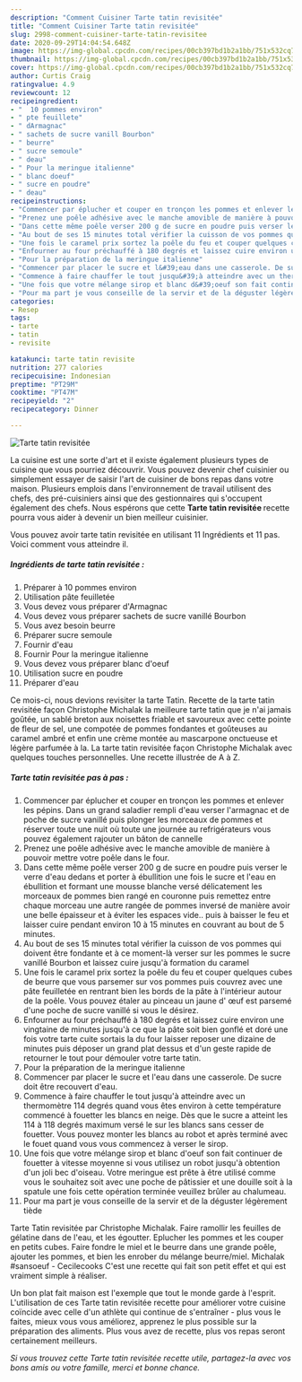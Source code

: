 ```yaml
---
description: "Comment Cuisiner Tarte tatin revisitée"
title: "Comment Cuisiner Tarte tatin revisitée"
slug: 2998-comment-cuisiner-tarte-tatin-revisitee
date: 2020-09-29T14:04:54.648Z
image: https://img-global.cpcdn.com/recipes/00cb397bd1b2a1bb/751x532cq70/tarte-tatin-revisitee-photo-principale-de-la-recette.jpg
thumbnail: https://img-global.cpcdn.com/recipes/00cb397bd1b2a1bb/751x532cq70/tarte-tatin-revisitee-photo-principale-de-la-recette.jpg
cover: https://img-global.cpcdn.com/recipes/00cb397bd1b2a1bb/751x532cq70/tarte-tatin-revisitee-photo-principale-de-la-recette.jpg
author: Curtis Craig
ratingvalue: 4.9
reviewcount: 12
recipeingredient:
- "  10 pommes environ"
- " pte feuillete"
- " dArmagnac"
- " sachets de sucre vanill Bourbon"
- " beurre"
- " sucre semoule"
- " deau"
- " Pour la meringue italienne"
- " blanc doeuf"
- " sucre en poudre"
- " deau"
recipeinstructions:
- "Commencer par éplucher et couper en tronçon les pommes et enlever les pépins. Dans un grand saladier rempli d&#39;eau verser l&#39;armagnac et de poche de sucre vanillé puis plonger les morceaux de pommes et réserver toute une nuit où toute une journée au refrigérateurs vous pouvez également rajouter un bâton de cannelle"
- "Prenez une poêle adhésive avec le manche amovible de manière à pouvoir mettre votre poêle dans le four."
- "Dans cette même poêle verser 200 g de sucre en poudre puis verser le verre d&#39;eau dedans et porter à ébullition une fois le sucre et l&#39;eau en ébullition et formant une mousse blanche versé délicatement les morceaux de pommes bien rangé en couronne puis remettez entre chaque morceau une autre rangée de pommes inversé de manière avoir une belle épaisseur et à éviter les espaces vide.. puis à baisser le feu et laisser cuire pendant environ 10 à 15 minutes en couvrant au bout de 5 minutes."
- "Au bout de ses 15 minutes total vérifier la cuisson de vos pommes qui doivent être fondante et à ce moment-là verser sur les pommes le sucre vanillé Bourbon et laissez cuire jusqu&#39;à formation du caramel"
- "Une fois le caramel prix sortez la poêle du feu et couper quelques cubes de beurre que vous parsemer sur vos pommes puis couvrez avec une pâte feuilletée en rentrant bien les bords de la pâte à l&#39;intérieur autour de la poêle. Vous pouvez étaler au pinceau un jaune d&#39; œuf est parsemé d&#39;une poche de sucre vanillé si vous le désirez."
- "Enfourner au four préchauffé à 180 degrés et laissez cuire environ une vingtaine de minutes jusqu&#39;à ce que la pâte soit bien gonflé et doré une fois votre tarte cuite sortais la du four laisser reposer une dizaine de minutes puis déposer un grand plat dessus et d&#39;un geste rapide de retourner le tout pour démouler votre tarte tatin."
- "Pour la préparation de la meringue italienne"
- "Commencer par placer le sucre et l&#39;eau dans une casserole. De sucre doit être recouvert d&#39;eau."
- "Commence à faire chauffer le tout jusqu&#39;à atteindre avec un thermomètre 114 degrés quand vous êtes environ à cette température commencé à fouetter les blancs en neige. Dès que le sucre a atteint les 114 à 118 degrés maximum versé le sur les blancs sans cesser de fouetter. Vous pouvez monter les blancs au robot et après terminé avec le fouet quand vous vous commencez à verser le sirop."
- "Une fois que votre mélange sirop et blanc d&#39;oeuf son fait continuer de fouetter à vitesse moyenne si vous utilisez un robot jusqu&#39;à obtention d&#39;un joli bec d&#39;oiseau. Votre meringue est prête à être utilisé comme vous le souhaitez soit avec une poche de pâtissier et une douille soit à la spatule une fois cette opération terminée veuillez brûler au chalumeau."
- "Pour ma part je vous conseille de la servir et de la déguster légèrement tiède"
categories:
- Resep
tags:
- tarte
- tatin
- revisite

katakunci: tarte tatin revisite 
nutrition: 277 calories
recipecuisine: Indonesian
preptime: "PT29M"
cooktime: "PT47M"
recipeyield: "2"
recipecategory: Dinner

---
```



![Tarte tatin revisitée](https://img-global.cpcdn.com/recipes/00cb397bd1b2a1bb/751x532cq70/tarte-tatin-revisitee-photo-principale-de-la-recette.jpg)

La cuisine est une sorte d'art et il existe également plusieurs types de cuisine que vous pourriez découvrir. Vous pouvez devenir chef cuisinier ou simplement essayer de saisir l'art de cuisiner de bons repas dans votre maison. Plusieurs emplois dans l'environnement de travail utilisent des chefs, des pré-cuisiniers ainsi que des gestionnaires qui s'occupent également des chefs. Nous espérons que cette <strong> Tarte tatin revisitée </strong> recette pourra vous aider à devenir un bien meilleur cuisinier.

<!--inarticleads1-->

Vous pouvez avoir tarte tatin revisitée en utilisant 11 Ingrédients et 11 pas. Voici comment vous atteindre il.

##### Ingrédients de tarte tatin revisitée :

1. Préparer  à 10 pommes environ
1. Utilisation  pâte feuilletée
1. Vous devez vous préparer  d&#39;Armagnac
1. Vous devez vous préparer  sachets de sucre vanillé Bourbon
1. Vous avez besoin  beurre
1. Préparer  sucre semoule
1. Fournir  d&#39;eau
1. Fournir  Pour la meringue italienne
1. Vous devez vous préparer  blanc d&#39;oeuf
1. Utilisation  sucre en poudre
1. Préparer  d&#39;eau


Ce mois-ci, nous devions revisiter la tarte Tatin. Recette de la tarte tatin revisitée façon Christophe Michalak la meilleure tarte tatin que je n&#39;ai jamais goûtée, un sablé breton aux noisettes friable et savoureux avec cette pointe de fleur de sel, une compotée de pommes fondantes et goûteuses au caramel ambré et enfin une crème montée au mascarpone onctueuse et légère parfumée à la. La tarte tatin revisitée façon Christophe Michalak avec quelques touches personnelles. Une recette illustrée de A à Z. 

<!--inarticleads2-->

##### Tarte tatin revisitée pas à pas :

1. Commencer par éplucher et couper en tronçon les pommes et enlever les pépins. Dans un grand saladier rempli d&#39;eau verser l&#39;armagnac et de poche de sucre vanillé puis plonger les morceaux de pommes et réserver toute une nuit où toute une journée au refrigérateurs vous pouvez également rajouter un bâton de cannelle
1. Prenez une poêle adhésive avec le manche amovible de manière à pouvoir mettre votre poêle dans le four.
1. Dans cette même poêle verser 200 g de sucre en poudre puis verser le verre d&#39;eau dedans et porter à ébullition une fois le sucre et l&#39;eau en ébullition et formant une mousse blanche versé délicatement les morceaux de pommes bien rangé en couronne puis remettez entre chaque morceau une autre rangée de pommes inversé de manière avoir une belle épaisseur et à éviter les espaces vide.. puis à baisser le feu et laisser cuire pendant environ 10 à 15 minutes en couvrant au bout de 5 minutes.
1. Au bout de ses 15 minutes total vérifier la cuisson de vos pommes qui doivent être fondante et à ce moment-là verser sur les pommes le sucre vanillé Bourbon et laissez cuire jusqu&#39;à formation du caramel
1. Une fois le caramel prix sortez la poêle du feu et couper quelques cubes de beurre que vous parsemer sur vos pommes puis couvrez avec une pâte feuilletée en rentrant bien les bords de la pâte à l&#39;intérieur autour de la poêle. Vous pouvez étaler au pinceau un jaune d&#39; œuf est parsemé d&#39;une poche de sucre vanillé si vous le désirez.
1. Enfourner au four préchauffé à 180 degrés et laissez cuire environ une vingtaine de minutes jusqu&#39;à ce que la pâte soit bien gonflé et doré une fois votre tarte cuite sortais la du four laisser reposer une dizaine de minutes puis déposer un grand plat dessus et d&#39;un geste rapide de retourner le tout pour démouler votre tarte tatin.
1. Pour la préparation de la meringue italienne
1. Commencer par placer le sucre et l&#39;eau dans une casserole. De sucre doit être recouvert d&#39;eau.
1. Commence à faire chauffer le tout jusqu&#39;à atteindre avec un thermomètre 114 degrés quand vous êtes environ à cette température commencé à fouetter les blancs en neige. Dès que le sucre a atteint les 114 à 118 degrés maximum versé le sur les blancs sans cesser de fouetter. Vous pouvez monter les blancs au robot et après terminé avec le fouet quand vous vous commencez à verser le sirop.
1. Une fois que votre mélange sirop et blanc d&#39;oeuf son fait continuer de fouetter à vitesse moyenne si vous utilisez un robot jusqu&#39;à obtention d&#39;un joli bec d&#39;oiseau. Votre meringue est prête à être utilisé comme vous le souhaitez soit avec une poche de pâtissier et une douille soit à la spatule une fois cette opération terminée veuillez brûler au chalumeau.
1. Pour ma part je vous conseille de la servir et de la déguster légèrement tiède


Tarte Tatin revisitée par Christophe Michalak. Faire ramollir les feuilles de gélatine dans de l&#39;eau, et les égoutter. Eplucher les pommes et les couper en petits cubes. Faire fondre le miel et le beurre dans une grande poêle, ajouter les pommes, et bien les enrober du mélange beurre/miel. Michalak #sansoeuf - Cecilecooks C&#39;est une recette qui fait son petit effet et qui est vraiment simple à réaliser. 

<!--inarticleads1-->

<p>
Un bon plat fait maison est l'exemple que tout le monde garde à l'esprit. L'utilisation de ces Tarte tatin revisitée recette pour améliorer votre cuisine coïncide avec celle d'un athlète qui continue de s'entraîner - plus vous le faites, mieux vous vous améliorez, apprenez le plus possible sur la préparation des aliments. Plus vous avez de recette, plus vos repas seront certainement meilleurs.
</p>

<p>
<i>Si vous trouvez cette Tarte tatin revisitée recette utile, partagez-la avec vos bons amis ou votre famille, merci et bonne chance.</i>
</p>
